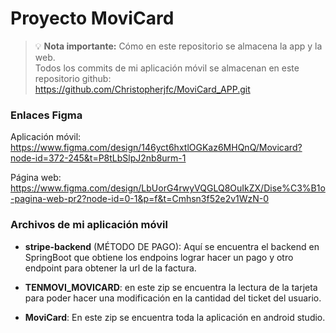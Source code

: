 # Proyecto MoviCard


> 💡 **Nota importante:** Cómo en este repositorio se almacena la app y la web. <br>
>Todos los commits de mi aplicación móvil se almacenan en este repositorio github: https://github.com/Christopherjfc/MoviCard_APP.git 



### Enlaces Figma
Aplicación móvil: https://www.figma.com/design/146yct6hxtlOGKaz6MHQnQ/Movicard?node-id=372-245&t=P8tLbSlpJ2nb8urm-1  

Página web: https://www.figma.com/design/LbUorG4rwyVQGLQ8OuIkZX/Dise%C3%B1o-pagina-web-pr2?node-id=0-1&p=f&t=Cmhsn3f52e2v1WzN-0  

### Archivos de mi aplicación móvil

- **stripe-backend** (MÉTODO DE PAGO): Aquí se encuentra el backend en SpringBoot que obtiene los endpoins lograr hacer un pago y otro endpoint para obtener la url de la factura.

- **TENMOVI_MOVICARD**: en este zip se encuentra la lectura de la tarjeta para poder hacer una modificación en la cantidad del ticket del usuario.

- **MoviCard**: En este zip se encuentra toda la aplicación en android studio.